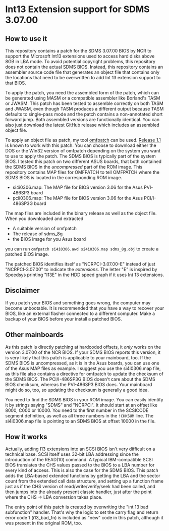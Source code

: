 Int13 Extension support for SDMS 3.07.00
========================================

How to use it
-------------

This repository contains a patch for the SDMS 3.07.00 BIOS by NCR to support the Microsoft Int13 extensions used to access hard disks above 8GB in LBA mode. To avoid potential copyright problems, this repository does not contain the actual SDMS BIOS. Instead, this repository contains an assembler source code file that generates an object file that contains only the locations that need to be overwritten to add Int 13 extension support to that BIOS.

To apply the patch, you need the assembled form of the patch, which can be generated using MASM or a compatible assembler like Borland's TASM or JWASM. This patch has been tested to assemble correctly on both TASM and JWASM, even though TASM produces a different output because TASM defaults to single-pass mode and the patch contains a non-annotated short forward jump. Both assembled versions are functionally identical. You can also just download the latest GitHub release which includes an assembled object file.

To apply an object file as patch, my tool [omfpatch](https://github.com/karcherm/omfpatch) can be used. [Release 1.1](https://github.com/karcherm/omfpatch/releases/tag/v1.1) is known to work with this patch. You can choose to download either the DOS or the Win32 version of omfpatch depending on the system you want to use to apply the patch. The SDMS BIOS is typically part of the system BIOS. I tested this patch on two different ASUS boards, that both contained the SDMS BIOS in the *uncompressed* part of the ROM image. This repository contains MAP files for OMFPATCH to tell OMFPATCH where the SDMS BIOS is located in the corresponding ROM image.

- si4i0306.map: The MAP file for BIOS version 3.06 for the Asus PVI-486SP3 board
- pcii0306.map: The MAP file for BIOS version 3.06 for the Asus PCI/I-486SP3G board

The map files are included in the binary release as well as the object file. When you downloaded and extracted
- A suitable version of omfpatch
- The release of sdms_8g
- the BIOS image for you Asus board

you can run `omfpatch si4i0306.awd si4i0306.map sdms_8g.obj` to create a patched BIOS image.

The patched BIOS identifies itself as "NCRPCI-3.07.00-E" instead of just "NCRPCI-3.07.00" to indicate the *extensions*. The letter "E" is inspired by Speedsys printing "I13E" in the HDD speed graph if it uses Int 13 extensions.

Disclaimer
----------

If you patch your BIOS and something goes wrong, the computer may become unbootable. It is recommended that you have a way to recover your BIOS, like an external flasher connected to a different computer. Make a backup of your BIOS before your install a patched BIOS.

Other mainboards
----------------

As this patch is directly patching at hardcoded offsets, it *only* works on the version 3.07.00 of the NCR BIOS. If your SDMS BIOS reports this version, it is very likely that this patch is applicable to your mainboard, too. If the SDMS BIOS is uncompressed, as it is in the Asus boards, you can use one of the Asus MAP files as example. I suggest you use the si4i0306.map file, as this file also contains a directive for omfpatch to update the checksum of the SDMS BIOS. The PCI/I-486SP3G BIOS doesn't care about the SDMS BIOS checksum, whereas the PVI-486SP3 BIOS does. Your mainboard might do so, too, so updating the checksum is generally a good idea.

You need to find the SDMS BIOS in your ROM image. You can easily identify it by strings saying "SDMS" and "NCRPCI". It should start at an offset like 8000, C000 or 10000. You need to the first number in the SCSICODE segment definition, as well as all three numbers in the `!CHKSUM` line. The si4i0306.map file is pointing to an SDMS BIOS at offset 10000 in the file.

How it works
------------

Actually, adding I13 extensions into an SCSI BIOS isn't very difficult on a technical base. SCSI itself uses 32-bit LBA addressing since the introduction of the READ(10) command. A typical IBM-compatible SCSI BIOS translates the CHS values passed to the BIOS to a LBA number for every kind of access. This is also the case for the SDMS BIOS. This patch adds the LBA-based extended functions by getting the LBA and the sector count from the extended call data structure, and setting up a function frame just as if the CHS version of read/write/verify/seek had been called, and then jumps into the already present classic handler, just after the point where the CHS -> LBA conversion takes place.

The entry point of this patch is created by overwriting the "int 13 bad subfunction" handler. That's why the logic to set the carry flag and return error code 1 (i13_bad_fn) is included as "new" code in this patch, although it was present in the original ROM, too.
